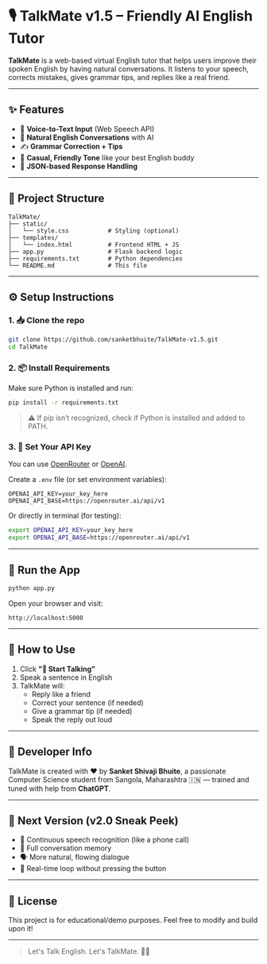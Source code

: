 # 🎙️ TalkMate v1.5 – Friendly AI English Tutor

**TalkMate** is a web-based virtual English tutor that helps users improve their spoken English by having natural conversations. It listens to your speech, corrects mistakes, gives grammar tips, and replies like a real friend.

---

## ✨ Features

- 🎤 **Voice-to-Text Input** (Web Speech API)
- 🤖 **Natural English Conversations** with AI
- ✍️ **Grammar Correction + Tips**
- 🧠 **Casual, Friendly Tone** like your best English buddy
- 💬 **JSON-based Response Handling**

---

## 📁 Project Structure

```
TalkMate/
├── static/
│   └── style.css           # Styling (optional)
├── templates/
│   └── index.html          # Frontend HTML + JS
├── app.py                  # Flask backend logic
├── requirements.txt        # Python dependencies
└── README.md               # This file
```

---

## ⚙️ Setup Instructions

### 1. 📥 Clone the repo
```bash
git clone https://github.com/sanketbhuite/TalkMate-v1.5.git
cd TalkMate
```

### 2. 📦 Install Requirements
Make sure Python is installed and run:
```bash
pip install -r requirements.txt
```

> ⚠️ If pip isn’t recognized, check if Python is installed and added to PATH.

### 3. 🔑 Set Your API Key
You can use [OpenRouter](https://openrouter.ai/) or [OpenAI](https://platform.openai.com/account/api-keys).

Create a `.env` file (or set environment variables):

```env
OPENAI_API_KEY=your_key_here
OPENAI_API_BASE=https://openrouter.ai/api/v1
```

Or directly in terminal (for testing):

```bash
export OPENAI_API_KEY=your_key_here
export OPENAI_API_BASE=https://openrouter.ai/api/v1
```

---

## 🚀 Run the App

```bash
python app.py
```

Open your browser and visit:
```
http://localhost:5000
```

---

## 🧪 How to Use

1. Click **"🎤 Start Talking"**
2. Speak a sentence in English
3. TalkMate will:
   - Reply like a friend
   - Correct your sentence (if needed)
   - Give a grammar tip (if needed)
   - Speak the reply out loud

---

## 🧠 Developer Info

TalkMate is created with ❤️ by **Sanket Shivaji Bhuite**, a passionate Computer Science student from Sangola, Maharashtra 🇮🇳 — trained and tuned with help from **ChatGPT**.

---

## 🚧 Next Version (v2.0 Sneak Peek)

- 🔁 Continuous speech recognition (like a phone call)
- 🧠 Full conversation memory
- 🗣️ More natural, flowing dialogue
- 🧍 Real-time loop without pressing the button

---

## 📃 License

This project is for educational/demo purposes. Feel free to modify and build upon it!

---

> Let's Talk English. Let's TalkMate. 💬✨
